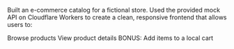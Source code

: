 Built an e-commerce catalog for a fictional store. Used the provided mock API on Cloudflare Workers to create a clean, responsive frontend that allows users to:

Browse products
View product details
BONUS: Add items to a local cart
